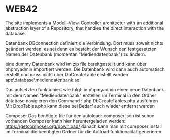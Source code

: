 # WEB42
The site implements a Modell-View-Controller architectur with an additional abstraction layer of a Repository, 
that handles the direct interaction with the database. 

Datenbank
DBconnection definiert die Verbindung. Dort muss soweit nichts geändert werden, es sei denn es besteht der Wunsch den festgesetzten
Namen der Datenbank (momentan "Mediendatenbank") zu ändern. 

eine dummy Datenbank wird im zip file bereitgestellt und kann über phpmyadmin importiert werden. Die Datenbank
wird dann auch automatisch erstellt und muss nicht über DbCreateTable erstellt werden. 
app\database\mediendatenbank.sql   

Das aufsetzten funktioniert wie folgt:
in phpmyadmin einen neue Datenbank mit dem Namen "Mediendatenbank" erstellen
im Terminal in den Ordner database navigieren
den Command : php.DbCreateTables.php ausführen
Mit DropTables.php kann diese bei Bedarf auch wieder entfernt werden

Composer
Das benötigte file für den autoload: composer.json ist schon vorhanden
Composer kann hier heruntergeladen werden: https://getcomposer.org/download/
danach kann man mit composer install im Terminal die benötigten Ordner für die Autload funktionalität generieren
